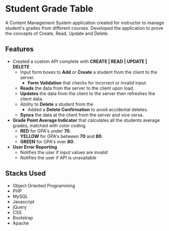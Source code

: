 # Student Grade Table
A Content Management System application created for instructor to manage student's grades from different courses.  Developed the application to prove the concepts of Create, Read, Update and Delete.

## Features
- Created a custom API complete with **CREATE | READ | UPDATE | DELETE**
    - Input form boxes to **Add** or **Create** a student from the client to the server.
        - **Form Validation** that checks for incorrect or invalid input.
    - **Reads** the data from the server to the client upon load.
    - **Updates** the data from the client to the server then refreshes the client data.
    - Ability to **Delete** a student from the
        - Added a **Delete Confirmation** to avoid accidental deletes.
    - **Syncs** the data at the client from the server and vice versa.
- **Grade Point Average Indicator** that calculates all the students average grades, matched with color coding.
    - **RED** for GPA's under **70**.
    - **YELLOW** for GPA's between **70** and **80**.
    - **GREEN** for GPA's over **80**. 
- **User Error Reporting**
    - Notifies the user if input values are invalid
    - Notifies the user if API is unavailable
    
    
## Stacks Used
-   Object Oriented Programming
-   PHP
-   MySQL
-   Javascript 
-   jQuery
-   CSS
-   Bootstrap
-   Apache